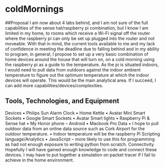 # coldMornings

##Proposal
I am now about 4 labs behind, and I am not sure of the full capabilities of the sense hat/raspberry pi combination, but I know I am limited in my home, to rooms which receive a Wi-Fi signal off the router where the raspberry pi can only be set up plugged into the router and not moveable. With that in mind, the current tools available to me and my lack of confidence in meeting the deadline due to falling behind and in my ability to program, in general, I propose to set up a very basic combination of home devices around the house that will turn on, on a cold morning using the raspberry pi as a guide to the temperature. As the pi is situated indoors, I would need to pull data from outdoors against the indoor ambient temperature to figure out the optimum temperature at which the indoor devices will operate. This would be the main analytical area. If I succeed, I can add more capabilities/devices/complexities.
## Tools, Technologies, and Equipment
Devices
• Philips Sun Alarm Clock
• Home Kettle
• Avatar Mini Smart Sockets
• Google Smart Sockets
• Avatar Smart lights
• Raspberry Pi & Sense hat
• My Honor phone – Android
• Macbook Pro
Data
• I hope to pull outdoor data from an online data source such as Cork Airport for the outdoor temperature.
• Indoor temperature will be the raspberry Pi
Scripting language/Analytics
• JavaScript – more likely to use this for programming as had not enough exposure to writing python from scratch.
Connectivity
Hopefully I will have gained enough knowledge to code and connect these devices. I may have to put together a simulation on packet tracer if I fail to achieve in the home environment.
